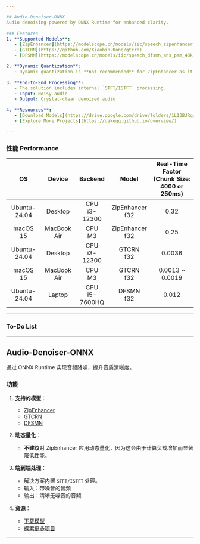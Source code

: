 ```yaml
---

## Audio-Denoiser-ONNX  
Audio denoising powered by ONNX Runtime for enhanced clarity.  

### Features  
1. **Supported Models**:  
   - [ZipEnhancer](https://modelscope.cn/models/iic/speech_zipenhancer_ans_multiloss_16k_base)  
   - [GTCRN](https://github.com/Xiaobin-Rong/gtcrn)
   - [DFSMN](https://modelscope.cn/models/iic/speech_dfsmn_ans_psm_48k_causal/summary)

2. **Dynamic Quantization**:  
   - Dynamic quantization is **not recommended** for ZipEnhancer as it significantly reduces performance due to increased computational overhead.  

3. **End-to-End Processing**:  
   - The solution includes internal `STFT/ISTFT` processing.  
   - Input: Noisy audio  
   - Output: Crystal-clear denoised audio  

4. **Resources**:  
   - [Download Models](https://drive.google.com/drive/folders/1L13BJRqdBrPX8jQj3wwCiI67xC5QIT3S?usp=drive_link)  
   - [Explore More Projects](https://dakeqq.github.io/overview/)  

---
```


### 性能 Performance  
| OS           | Device       | Backend           | Model        | Real-Time Factor <br> (Chunk Size: 4000 or 250ms) |
|:------------:|:------------:|:-----------------:|:------------:|:------------------------------------------------:|
| Ubuntu-24.04 | Desktop      | CPU <br> i3-12300 | ZipEnhancer <br> f32 | 0.32                                              |
| macOS 15     | MacBook Air  | CPU <br> M3       | ZipEnhancer <br> f32 | 0.25                                              |
| Ubuntu-24.04 | Desktop      | CPU <br> i3-12300 | GTCRN <br> f32       | 0.0036                                            |
| macOS 15     | MacBook Air  | CPU <br> M3       | GTCRN <br> f32       | 0.0013 ~<br> 0.0019                              |  
| Ubuntu-24.04 | Laptop       | CPU <br> i5-7600HQ | DFSMN <br> f32       | 0.012                                            |
---

### To-Do List  

---

## Audio-Denoiser-ONNX  
通过 ONNX Runtime 实现音频降噪，提升音质清晰度。

### 功能  
1. **支持的模型**：  
   - [ZipEnhancer](https://modelscope.cn/models/iic/speech_zipenhancer_ans_multiloss_16k_base)
   - [GTCRN](https://github.com/Xiaobin-Rong/gtcrn)
   - [DFSMN](https://modelscope.cn/models/iic/speech_dfsmn_ans_psm_48k_causal/summary)

2. **动态量化**：  
   - **不建议**对 ZipEnhancer 应用动态量化，因为这会由于计算负载增加而显著降低性能。

3. **端到端处理**：  
   - 解决方案内置 `STFT/ISTFT` 处理。  
   - 输入：带噪音的音频  
   - 输出：清晰无噪音的音频  

4. **资源**：  
   - [下载模型](https://drive.google.com/drive/folders/1L13BJRqdBrPX8jQj3wwCiI67xC5QIT3S?usp=drive_link)  
   - [探索更多项目](https://dakeqq.github.io/overview/)  

---
